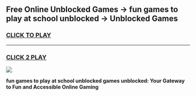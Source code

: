 
## Free Online Unblocked Games → fun games to play at school unblocked → Unblocked Games
<h3>
<a href="https://premium.freeplayer.one?title=fun_games_to_play_at_school_unblocked&ref=21F">CLICK TO PLAY</a></h3>
<hr>

<h3>
<a href="https://premium.freeplayer.one?title=fun_games_to_play_at_school_unblocked&ref=21F">CLICK 2 PLAY</a>
  
</h3>

<a href="https://premium.freeplayer.one?title=fun_games_to_play_at_school_unblocked&ref=21F/"><img src="https://clearcache.store/games.png"></a>


**fun games to play at school unblocked games unblocked: Your Gateway to Fun and Accessible Online Gaming**
